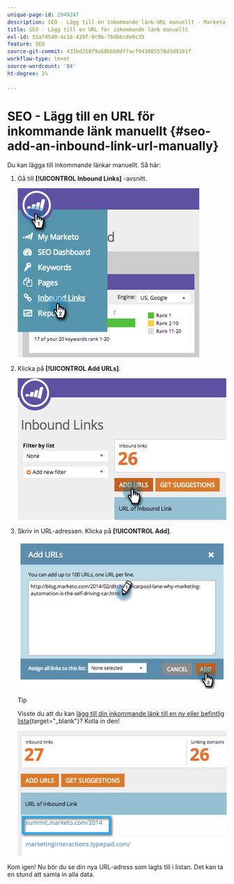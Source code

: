 ```yaml
---
unique-page-id: 2949247
description: SEO - Lägg till en inkommande länk-URL manuellt - Marketo Docs - Produktdokumentation
title: SEO - Lägg till en URL för inkommande länk manuellt
exl-id: 55a74540-4c18-429f-9c9b-76dbbcde0c35
feature: SEO
source-git-commit: 431bd258f9a68bbb9df7acf043085578d3d91b1f
workflow-type: tm+mt
source-wordcount: '84'
ht-degree: 2%

---
```


# SEO - Lägg till en URL för inkommande länk manuellt {#seo-add-an-inbound-link-url-manually}

Du kan lägga till inkommande länkar manuellt. Så här:

1. Gå till **[!UICONTROL Inbound Links]** -avsnitt.

   ![](assets/image2014-9-18-13-3a40-3a3.png)

1. Klicka på **[!UICONTROL Add URLs]**.

   ![](assets/image2014-9-18-13-3a40-3a8.png)

1. Skriv in URL-adressen. Klicka på **[!UICONTROL Add]**.

   ![](assets/image2014-9-18-13-3a40-3a32.png)

   >[!TIP]
   >
   >Visste du att du kan [lägg till din inkommande länk till en ny eller befintlig lista](/help/marketo/product-docs/additional-apps/seo/understanding-seo/seo-managing-lists.md){target="_blank"}? Kolla in den!

   ![](assets/image2014-9-18-13-3a41-3a14.png)

Kom igen! Nu bör du se din nya URL-adress som lagts till i listan. Det kan ta en stund att samla in alla data.
